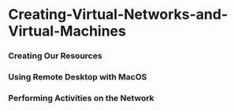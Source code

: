 # Creating-Virtual-Networks-and-Virtual-Machines
<h3>Creating Our Resources
<h3>Using Remote Desktop with MacOS</h3>
<h3>Performing Activities on the Network</h3>

